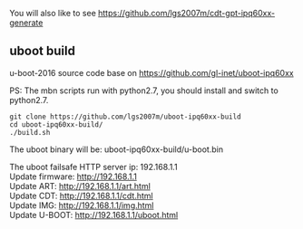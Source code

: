 You will also like to see https://github.com/lgs2007m/cdt-gpt-ipq60xx-generate

## uboot build 
u-boot-2016 source code base on https://github.com/gl-inet/uboot-ipq60xx

PS: The mbn scripts run with python2.7, you should install and switch to python2.7.
```
git clone https://github.com/lgs2007m/uboot-ipq60xx-build
cd uboot-ipq60xx-build/
./build.sh
```

The uboot binary will be: uboot-ipq60xx-build/u-boot.bin

The uboot failsafe HTTP server ip: 192.168.1.1  
Update firmware: http://192.168.1.1  
Update ART: http://192.168.1.1/art.html  
Update CDT: http://192.168.1.1/cdt.html  
Update IMG: http://192.168.1.1/img.html  
Update U-BOOT: http://192.168.1.1/uboot.html  
